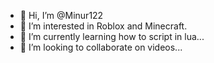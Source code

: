 - 👋 Hi, I’m @Minur122
- 👀 I’m interested in Roblox and Minecraft.
- 🌱 I’m currently learning how to script in lua...
- 💞️ I’m looking to collaborate on videos...


<!---
Minur122/Minur122 is a ✨ special ✨ repository because its `README.md` (this file) appears on your GitHub profile.
You can click the Preview link to take a look at your changes.
--->
